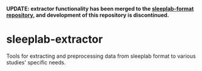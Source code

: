 **UPDATE: extractor functionality has been merged to the [sleeplab-format repository](https://github.com/UEF-SmartSleepLab/sleeplab-format/pull/16), and development of this repository is discontinued.**

# sleeplab-extractor
Tools for extracting and preprocessing data from sleeplab format to various studies' specific needs.
